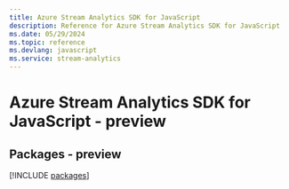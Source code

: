 ```yaml
---
title: Azure Stream Analytics SDK for JavaScript
description: Reference for Azure Stream Analytics SDK for JavaScript
ms.date: 05/29/2024
ms.topic: reference
ms.devlang: javascript
ms.service: stream-analytics
---
```

# Azure Stream Analytics SDK for JavaScript - preview
## Packages - preview
[!INCLUDE [packages](stream-analytics-index.md)]